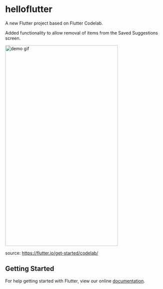 # helloflutter

A new Flutter project based on Flutter Codelab.

Added functionality to allow removal of items from the Saved Suggestions screen.

<img alt="demo gif" src="https://github.com/darthbinamira/helloflutter/blob/master/flutter.gif" width="360" height="640" />

source: https://flutter.io/get-started/codelab/

## Getting Started

For help getting started with Flutter, view our online
[documentation](https://flutter.io/).
